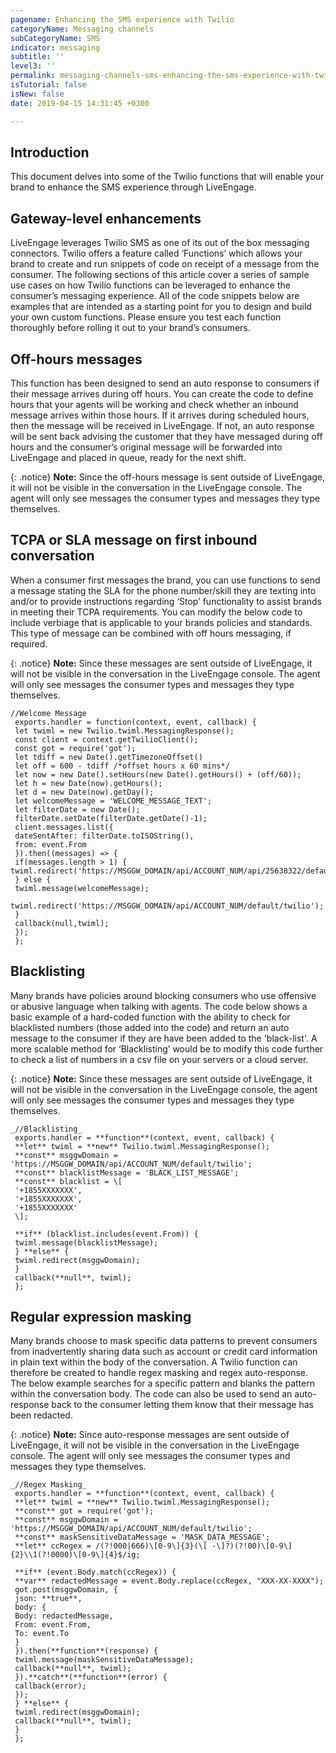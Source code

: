```yaml
---
pagename: Enhancing the SMS experience with Twilio
categoryName: Messaging channels
subCategoryName: SMS
indicator: messaging
subtitle: ''
level3: ''
permalink: messaging-channels-sms-enhancing-the-sms-experience-with-twilio.html
isTutorial: false
isNew: false
date: 2019-04-15 14:31:45 +0300

---
```

## Introduction

This document delves into some of the Twilio functions that will enable your brand to enhance the SMS experience through LiveEngage.

## Gateway-level enhancements

LiveEngage leverages Twilio SMS as one of its out of the box messaging connectors. Twilio offers a feature called ‘Functions’ which allows your brand to create and run snippets of code on receipt of a message from the consumer. The following sections of this article cover a series of sample use cases on how Twilio functions can be leveraged to enhance the consumer’s messaging experience. All of the code snippets below are examples that are intended as a starting point for you to design and build your own custom functions. Please ensure you test each function thoroughly before rolling it out to your brand’s consumers.

## Off-hours messages

This function has been designed to send an auto response to consumers if their message arrives during off hours. You can create the code to define hours that your agents will be working and check whether an inbound message arrives within those hours. If it arrives during scheduled hours, then the message will be received in LiveEngage. If not, an auto response will be sent back advising the customer that they have messaged during off hours and the consumer’s original message will be forwarded into LiveEngage and placed in queue, ready for the next shift.

{: .notice} 
**Note:** Since the off-hours message is sent outside of LiveEngage, it will not be visible in the conversation in the LiveEngage console. The agent will only see messages the consumer types and messages they type themselves.

## TCPA or SLA message on first inbound conversation

When a consumer first messages the brand, you can use functions to send a message stating the SLA for the phone number/skill they are texting into and/or to provide instructions regarding ‘Stop’ functionality to assist brands in meeting their TCPA requirements. You can modify the below code to include verbiage that is applicable to your brands policies and standards. This type of message can be combined with off hours messaging, if required.

{: .notice}
**Note:** Since these messages are sent outside of LiveEngage, it will not be visible in the conversation in the LiveEngage console. The agent will only see messages the consumer types and messages they type themselves.

```
//Welcome Message  
 exports.handler = function(context, event, callback) {  
 let twiml = new Twilio.twiml.MessagingResponse();  
 const client = context.getTwilioClient();  
 const got = require('got');  
 let tdiff = new Date().getTimezoneOffset()  
 let off = 600 - tdiff /*offset hours x 60 mins*/  
 let now = new Date().setHours(new Date().getHours() + (off/60));  
 let h = new Date(now).getHours();  
 let d = new Date(now).getDay();  
 let welcomeMessage = 'WELCOME_MESSAGE_TEXT';  
 let filterDate = new Date();  
 filterDate.setDate(filterDate.getDate()-1);  
 client.messages.list({  
 dateSentAfter: filterDate.toISOString(),  
 from: event.From  
 }).then((messages) => {  
 if(messages.length > 1) {  
twiml.redirect('https://MSGGW_DOMAIN/api/ACCOUNT_NUM/api/25638322/default/twilio');  
 } else {  
 twiml.message(welcomeMessage);  
 twiml.redirect('https://MSGGW_DOMAIN/api/ACCOUNT_NUM/default/twilio');  
 }  
 callback(null,twiml);  
 });  
 };
```

## Blacklisting

Many brands have policies around blocking consumers who use offensive or abusive language when talking with agents. The code below shows a basic example of a hard-coded function with the ability to check for blacklisted numbers (those added into the code) and return an auto message to the consumer if they are have been added to the 'black-list'. A more scalable method for ‘Blacklisting’ would be to modify this code further to check a list of numbers in a csv file on your servers or a cloud server.

{: .notice}
**Note:** Since these messages are sent outside of LiveEngage, it will not be visible in the conversation in the LiveEngage console, the agent will only see messages the consumer types and messages they type themselves.

```
_//Blacklisting_  
 exports.handler = **function**(context, event, callback) {  
 **let** twiml = **new** Twilio.twiml.MessagingResponse();  
 **const** msggwDomain = 'https://MSGGW_DOMAIN/api/ACCOUNT_NUM/default/twilio';  
 **const** blacklistMessage = 'BLACK_LIST_MESSAGE';  
 **const** blacklist = \[  
 '+1855XXXXXXX',  
 '+1855XXXXXXX',  
 '+1855XXXXXXX'  
 \];  
   
 **if** (blacklist.includes(event.From)) {  
 twiml.message(blacklistMessage);  
 } **else** {  
 twiml.redirect(msggwDomain);  
 }  
 callback(**null**, twiml);  
 };
```

## Regular expression masking

Many brands choose to mask specific data patterns to prevent consumers from inadvertently sharing data such as account or credit card information in plain text within the body of the conversation. A Twilio function can therefore be created to handle regex masking and regex auto-response. The below example searches for a specific pattern and blanks the pattern within the conversation body. The code can also be used to send an auto-response back to the consumer letting them know that their message has been redacted.

{: .notice}
**Note:** Since auto-response messages are sent outside of LiveEngage, it will not be visible in the conversation in the LiveEngage console. The agent will only see messages the consumer types and messages they type themselves.

```
_//Regex Masking_  
 exports.handler = **function**(context, event, callback) {  
 **let** twiml = **new** Twilio.twiml.MessagingResponse();  
 **const** got = require('got');  
 **const** msggwDomain = 'https://MSGGW_DOMAIN/api/ACCOUNT_NUM/default/twilio';  
 **const** maskSensitiveDataMessage = 'MASK_DATA_MESSAGE';  
 **let** ccRegex = /(?!000|666)\[0-9\]{3}(\[ -\]?)(?!00)\[0-9\]{2}\\1(?!0000)\[0-9\]{4}$/ig;  
   
 **if** (event.Body.match(ccRegex)) {  
 **var** redactedMessage = event.Body.replace(ccRegex, "XXX-XX-XXXX");  
 got.post(msggwDomain, {  
 json: **true**,  
 body: {  
 Body: redactedMessage,  
 From: event.From,  
 To: event.To  
 }  
 }).then(**function**(response) {  
 twiml.message(maskSensitiveDataMessage);  
 callback(**null**, twiml);  
 }).**catch**(**function**(error) {  
 callback(error);  
 });  
 } **else** {  
 twiml.redirect(msggwDomain);  
 callback(**null**, twiml);  
 }  
 };
 ```